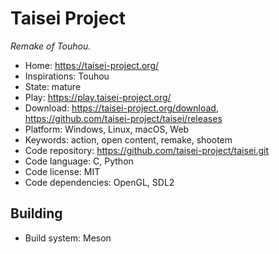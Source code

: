 # Taisei Project

_Remake of Touhou._

- Home: https://taisei-project.org/
- Inspirations: Touhou
- State: mature
- Play: https://play.taisei-project.org/
- Download: https://taisei-project.org/download, https://github.com/taisei-project/taisei/releases
- Platform: Windows, Linux, macOS, Web
- Keywords: action, open content, remake, shootem
- Code repository: https://github.com/taisei-project/taisei.git
- Code language: C, Python
- Code license: MIT
- Code dependencies: OpenGL, SDL2

## Building

- Build system: Meson
